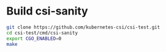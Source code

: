 # Build csi-sanity

```bash
git clone https://github.com/kubernetes-csi/csi-test.git
cd csi-test/cmd/csi-sanity
export CGO_ENABLED=0
make
```
